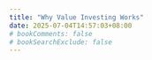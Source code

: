 ```yaml
---
title: "Why Value Investing Works"
date: 2025-07-04T14:57:03+08:00
# bookComments: false
# bookSearchExclude: false
---
```

